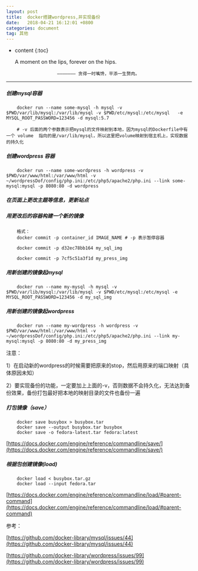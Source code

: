 ```yaml
---
layout: post
title:  docker搭建wordpress,并实现备份
date:   2018-04-21 16:12:01 +0800
categories: document
tag: 其他
---
```


* content
{:toc}

    A moment on the lips, forever on the hips.

                      ——————— 贪得一时嘴馋，平添一生赘肉。

---------------------------------------


##### **创建mysql容器**

        docker run --name some-mysql -h mysql -v $PWD/var/lib/mysql:/var/lib/mysql -v $PWD/etc/mysql:/etc/mysql   -e MYSQL_ROOT_PASSWORD=123456 -d mysql:5.7

        # -v 后面的两个参数表示把mysql的文件映射到本地，因为mysql的Dockerfile中有一个 volume  指向的是/var/lib/mysql，所以这里把volume映射到宿主机上，实现数据的持久化


##### **创建wordpress 容器**

        docker run --name some-wordpress -h wordpress -v $PWD/var/www/html:/var/www/html -v ~/wordpressDof/config/php.ini:/etc/php5/apache2/php.ini --link some-mysql:mysql -p 8080:80 -d wordpress

##### **在页面上更改主题等信息，更新站点**

##### **用更改后的容器构建一个新的镜像**

        格式：
        docker commit -p container_id IMAGE_NAME # -p 表示暂停容器

        docker commit -p d32ec78bb164 my_sql_img

        docker commit -p 7cf5c51a3f1d my_press_img

##### **用新创建的镜像起mysql**

        docker run --name my-mysql -h mysql -v $PWD/var/lib/mysql:/var/lib/mysql -v $PWD/etc/mysql:/etc/mysql -e MYSQL_ROOT_PASSWORD=123456 -d my_sql_img

##### **用新创建的镜像起wordpress**

        docker run --name my-wordpress -h wordpress -v $PWD/var/www/html:/var/www/html -v ~/wordpressDof/config/php.ini:/etc/php5/apache2/php.ini --link my-mysql:mysql -p 8080:80 -d my_press_img

注意：

1）在启动新的wordpress的时候需要把原来的stop，然后用原来的端口映射（具体原因未知）

  2）要实现备份的功能，一定要加上上面的-v，否则数据不会持久化，无法达到备份效果，备份打包最好把本地的映射目录的文件也备份一遍

##### **打包镜像（save）**

        docker save busybox > busybox.tar
        docker save --output busybox.tar busybox
        docker save -o fedora-latest.tar fedora:latest

[https://docs.docker.com/engine/reference/commandline/save/](https://docs.docker.com/engine/reference/commandline/save/)

##### **根据包创建镜像(load)**

        docker load < busybox.tar.gz
        docker load --input fedora.tar

[https://docs.docker.com/engine/reference/commandline/load/#parent-command](https://docs.docker.com/engine/reference/commandline/load/#parent-command)

参考：

[https://github.com/docker-library/mysql/issues/44](https://github.com/docker-library/mysql/issues/44)

[https://github.com/docker-library/wordpress/issues/99](https://github.com/docker-library/wordpress/issues/99)
